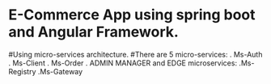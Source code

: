 # E-Commerce App using spring boot and Angular Framework.
#Using micro-services architecture.
#There are 5 micro-services:
  . Ms-Auth
  . Ms-Client
  . Ms-Order
  . ADMIN MANAGER
and EDGE microservices:
  .Ms-Registry
  .Ms-Gateway

